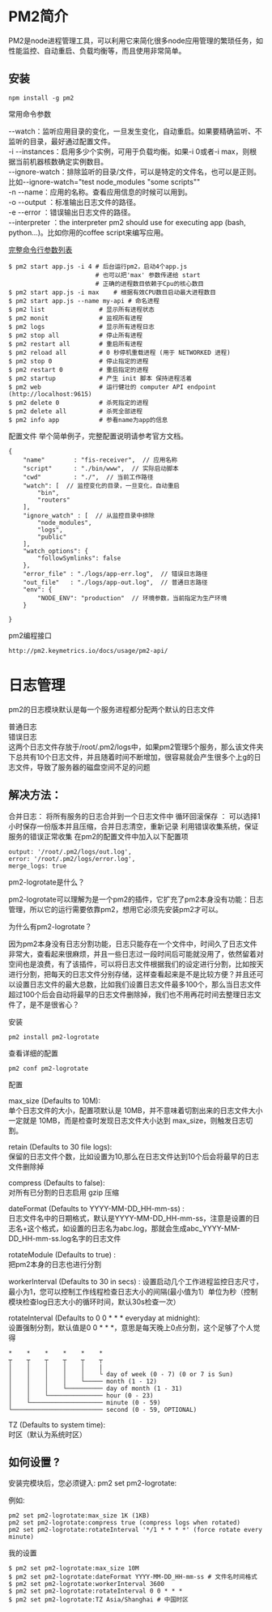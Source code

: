 # PM2简介

PM2是node进程管理工具，可以利用它来简化很多node应用管理的繁琐任务，如性能监控、自动重启、负载均衡等，而且使用非常简单。

## 安装
    npm install -g pm2

常用命令参数

--watch：监听应用目录的变化，一旦发生变化，自动重启。如果要精确监听、不监听的目录，最好通过配置文件。  
-i --instances：启用多少个实例，可用于负载均衡。如果-i 0或者-i max，则根据当前机器核数确定实例数目。  
--ignore-watch：排除监听的目录/文件，可以是特定的文件名，也可以是正则。比如--ignore-watch="test node_modules "some scripts""  
-n --name：应用的名称。查看应用信息的时候可以用到。  
-o --output <path>：标准输出日志文件的路径。  
-e --error <path>：错误输出日志文件的路径。  
--interpreter <interpreter>：the interpreter pm2 should use for executing app (bash, python...)。比如你用的coffee script来编写应用。  

[完整命令行参数列表](https://pm2.keymetrics.io/docs/usage/quick-start/#options) 


    $ pm2 start app.js -i 4 # 后台运行pm2，启动4个app.js 
                            # 也可以把'max' 参数传递给 start
                            # 正确的进程数目依赖于Cpu的核心数目
    $ pm2 start app.js -i max    # 根据有效CPU数目启动最大进程数目
    $ pm2 start app.js --name my-api # 命名进程
    $ pm2 list               # 显示所有进程状态
    $ pm2 monit              # 监视所有进程
    $ pm2 logs               # 显示所有进程日志
    $ pm2 stop all           # 停止所有进程
    $ pm2 restart all        # 重启所有进程
    $ pm2 reload all         # 0 秒停机重载进程 (用于 NETWORKED 进程)
    $ pm2 stop 0             # 停止指定的进程
    $ pm2 restart 0          # 重启指定的进程
    $ pm2 startup            # 产生 init 脚本 保持进程活着
    $ pm2 web                # 运行健壮的 computer API endpoint (http://localhost:9615)
    $ pm2 delete 0           # 杀死指定的进程
    $ pm2 delete all         # 杀死全部进程
    $ pm2 info app           # 参看name为app的信息


配置文件
举个简单例子，完整配置说明请参考官方文档。

    {
        "name"        : "fis-receiver",  // 应用名称
        "script"      : "./bin/www",  // 实际启动脚本
        "cwd"         : "./",  // 当前工作路径
        "watch": [  // 监控变化的目录，一旦变化，自动重启
            "bin",
            "routers"
        ],
        "ignore_watch" : [  // 从监控目录中排除
            "node_modules", 
            "logs",
            "public"
        ],
        "watch_options": {
            "followSymlinks": false
        },
        "error_file" : "./logs/app-err.log",  // 错误日志路径
        "out_file"   : "./logs/app-out.log",  // 普通日志路径
        "env": {
            "NODE_ENV": "production"  // 环境参数，当前指定为生产环境
        }

    }

pm2编程接口

    http://pm2.keymetrics.io/docs/usage/pm2-api/


# 日志管理
pm2的日志模块默认是每一个服务进程都分配两个默认的日志文件  

普通日志  
错误日志  
这两个日志文件存放于/root/.pm2/logs中，如果pm2管理5个服务，那么该文件夹下总共有10个日志文件，并且随着时间不断增加，很容易就会产生很多个上g的日志文件，导致了服务器的磁盘空间不足的问题 

## 解决方法：
合并日志： 将所有服务的日志合并到一个日志文件中 
循环回滚保存 ： 可以选择1小时保存一份版本并且压缩，合并日志清空，重新记录
利用错误收集系统，保证服务的错误正常收集
在pm2的配置文件中加入以下配置项  

    output: '/root/.pm2/logs/out.log',
    error: '/root/.pm2/logs/error.log',
    merge_logs: true

pm2-logrotate是什么？  

pm2-logrotate可以理解为是一个pm2的插件，它扩充了pm2本身没有功能：日志管理，所以它的运行需要依靠pm2，想用它必须先安装pm2才可以。

为什么有pm2-logrotate？ 

因为pm2本身没有日志分割功能，日志只能存在一个文件中，时间久了日志文件非常大，查看起来很麻烦，并且一些日志过一段时间后可能就没用了，依然留着对空间也是浪费，有了该插件，可以将日志文件根据我们的设定进行分割，比如按天进行分割，把每天的日志文件分别存储，这样查看起来是不是比较方便？并且还可以设置日志文件的最大总数，比如我们设置日志文件最多100个，那么当日志文件超过100个后会自动将最早的日志文件删除掉，我们也不用再花时间去整理日志文件了，是不是很省心？

安装

    pm2 install pm2-logrotate

查看详细的配置  

    pm2 conf pm2-logrotate

配置

max_size (Defaults to 10M):   
单个日志文件的大小，配置项默认是 10MB，并不意味着切割出来的日志文件大小一定就是 10MB，而是检查时发现日志文件大小达到 max_size，则触发日志切割。


retain (Defaults to 30 file logs):   
保留的日志文件个数，比如设置为10,那么在日志文件达到10个后会将最早的日志文件删除掉

compress (Defaults to false):  
对所有已分割的日志启用 gzip 压缩


dateFormat (Defaults to YYYY-MM-DD_HH-mm-ss) :  
日志文件名中的日期格式，默认是YYYY-MM-DD_HH-mm-ss，注意是设置的日志名+这个格式，如设置的日志名为abc.log，那就会生成abc_YYYY-MM-DD_HH-mm-ss.log名字的日志文件


rotateModule (Defaults to true) :   
把pm2本身的日志也进行分割

workerInterval (Defaults to 30 in secs) : 
设置启动几个工作进程监控日志尺寸，最小为1，您可以控制工作线程检查日志大小的间隔(最小值为1）单位为秒（控制模块检查log日志大小的循环时间，默认30s检查一次）

rotateInterval (Defaults to 0 0 * * * everyday at midnight):   
设置强制分割，默认值是0 0 * * *，意思是每天晚上0点分割，这个足够了个人觉得

    *    *    *    *    *    *
    ┬    ┬    ┬    ┬    ┬    ┬
    │    │    │    │    │    |
    │    │    │    │    │    └ day of week (0 - 7) (0 or 7 is Sun)
    │    │    │    │    └───── month (1 - 12)
    │    │    │    └────────── day of month (1 - 31)
    │    │    └─────────────── hour (0 - 23)
    │    └──────────────────── minute (0 - 59)
    └───────────────────────── second (0 - 59, OPTIONAL)


TZ (Defaults to system time):  
时区（默认为系统时区）


## 如何设置 ?
安装完模块后，您必须键入: pm2 set pm2-logrotate:<param> <value>

例如:

    pm2 set pm2-logrotate:max_size 1K (1KB)
    pm2 set pm2-logrotate:compress true (compress logs when rotated)
    pm2 set pm2-logrotate:rotateInterval '*/1 * * * *' (force rotate every minute)

我的设置

    $ pm2 set pm2-logrotate:max_size 10M
    $ pm2 set pm2-logrotate:dateFormat YYYY-MM-DD_HH-mm-ss # 文件名时间格式
    $ pm2 set pm2-logrotate:workerInterval 3600
    $ pm2 set pm2-logrotate:rotateInterval 0 0 * * *
    $ pm2 set pm2-logrotate:TZ Asia/Shanghai # 中国时区
